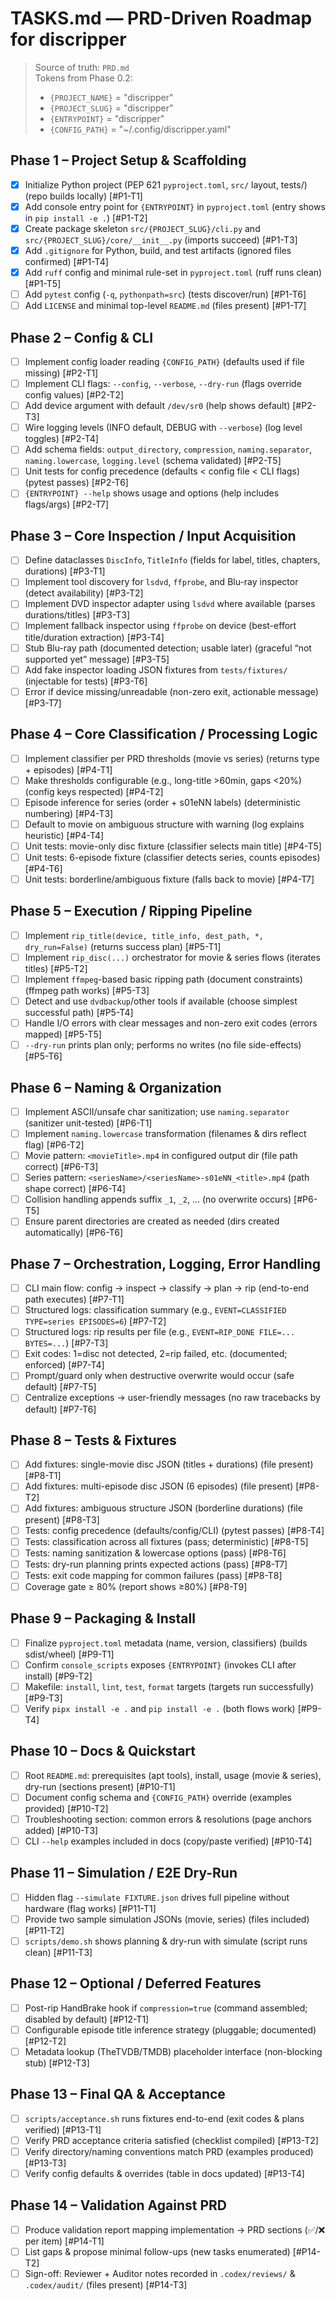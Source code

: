 # TASKS.md — PRD-Driven Roadmap for discripper

> Source of truth: `PRD.md`  
> Tokens from Phase 0.2:
> - `{PROJECT_NAME}` = "discripper"
> - `{PROJECT_SLUG}` = "discripper"
> - `{ENTRYPOINT}` = "discripper"
> - `{CONFIG_PATH}` = "~/.config/discripper.yaml"

## Phase 1 – Project Setup & Scaffolding
- [x] Initialize Python project (PEP 621 `pyproject.toml`, `src/` layout, tests/) (repo builds locally) [#P1-T1]
- [x] Add console entry point for `{ENTRYPOINT}` in `pyproject.toml` (entry shows in `pip install -e .`) [#P1-T2]
- [x] Create package skeleton `src/{PROJECT_SLUG}/cli.py` and `src/{PROJECT_SLUG}/core/__init__.py` (imports succeed) [#P1-T3]
- [x] Add `.gitignore` for Python, build, and test artifacts (ignored files confirmed) [#P1-T4]
- [x] Add `ruff` config and minimal rule-set in `pyproject.toml` (ruff runs clean) [#P1-T5]
- [ ] Add `pytest` config (`-q`, `pythonpath=src`) (tests discover/run) [#P1-T6]
- [ ] Add `LICENSE` and minimal top-level `README.md` (files present) [#P1-T7]

## Phase 2 – Config & CLI
- [ ] Implement config loader reading `{CONFIG_PATH}` (defaults used if file missing) [#P2-T1]
- [ ] Implement CLI flags: `--config`, `--verbose`, `--dry-run` (flags override config values) [#P2-T2]
- [ ] Add device argument with default `/dev/sr0` (help shows default) [#P2-T3]
- [ ] Wire logging levels (INFO default, DEBUG with `--verbose`) (log level toggles) [#P2-T4]
- [ ] Add schema fields: `output_directory`, `compression`, `naming.separator`, `naming.lowercase`, `logging.level` (schema validated) [#P2-T5]
- [ ] Unit tests for config precedence (defaults < config file < CLI flags) (pytest passes) [#P2-T6]
- [ ] `{ENTRYPOINT} --help` shows usage and options (help includes flags/args) [#P2-T7]

## Phase 3 – Core Inspection / Input Acquisition
- [ ] Define dataclasses `DiscInfo`, `TitleInfo` (fields for label, titles, chapters, durations) [#P3-T1]
- [ ] Implement tool discovery for `lsdvd`, `ffprobe`, and Blu-ray inspector (detect availability) [#P3-T2]
- [ ] Implement DVD inspector adapter using `lsdvd` where available (parses durations/titles) [#P3-T3]
- [ ] Implement fallback inspector using `ffprobe` on device (best-effort title/duration extraction) [#P3-T4]
- [ ] Stub Blu-ray path (documented detection; usable later) (graceful “not supported yet” message) [#P3-T5]
- [ ] Add fake inspector loading JSON fixtures from `tests/fixtures/` (injectable for tests) [#P3-T6]
- [ ] Error if device missing/unreadable (non-zero exit, actionable message) [#P3-T7]

## Phase 4 – Core Classification / Processing Logic
- [ ] Implement classifier per PRD thresholds (movie vs series) (returns type + episodes) [#P4-T1]
- [ ] Make thresholds configurable (e.g., long-title >60min, gaps <20%) (config keys respected) [#P4-T2]
- [ ] Episode inference for series (order + s01eNN labels) (deterministic numbering) [#P4-T3]
- [ ] Default to movie on ambiguous structure with warning (log explains heuristic) [#P4-T4]
- [ ] Unit tests: movie-only disc fixture (classifier selects main title) [#P4-T5]
- [ ] Unit tests: 6-episode fixture (classifier detects series, counts episodes) [#P4-T6]
- [ ] Unit tests: borderline/ambiguous fixture (falls back to movie) [#P4-T7]

## Phase 5 – Execution / Ripping Pipeline
- [ ] Implement `rip_title(device, title_info, dest_path, *, dry_run=False)` (returns success plan) [#P5-T1]
- [ ] Implement `rip_disc(...)` orchestrator for movie & series flows (iterates titles) [#P5-T2]
- [ ] Implement `ffmpeg`-based basic ripping path (document constraints) (ffmpeg path works) [#P5-T3]
- [ ] Detect and use `dvdbackup`/other tools if available (choose simplest successful path) [#P5-T4]
- [ ] Handle I/O errors with clear messages and non-zero exit codes (errors mapped) [#P5-T5]
- [ ] `--dry-run` prints plan only; performs no writes (no file side-effects) [#P5-T6]

## Phase 6 – Naming & Organization
- [ ] Implement ASCII/unsafe char sanitization; use `naming.separator` (sanitizer unit-tested) [#P6-T1]
- [ ] Implement `naming.lowercase` transformation (filenames & dirs reflect flag) [#P6-T2]
- [ ] Movie pattern: `<movieTitle>.mp4` in configured output dir (file path correct) [#P6-T3]
- [ ] Series pattern: `<seriesName>/<seriesName>-s01eNN_<title>.mp4` (path shape correct) [#P6-T4]
- [ ] Collision handling appends suffix `_1`, `_2`, … (no overwrite occurs) [#P6-T5]
- [ ] Ensure parent directories are created as needed (dirs created automatically) [#P6-T6]

## Phase 7 – Orchestration, Logging, Error Handling
- [ ] CLI main flow: config → inspect → classify → plan → rip (end-to-end path executes) [#P7-T1]
- [ ] Structured logs: classification summary (e.g., `EVENT=CLASSIFIED TYPE=series EPISODES=6`) [#P7-T2]
- [ ] Structured logs: rip results per file (e.g., `EVENT=RIP_DONE FILE=... BYTES=...`) [#P7-T3]
- [ ] Exit codes: 1=disc not detected, 2=rip failed, etc. (documented; enforced) [#P7-T4]
- [ ] Prompt/guard only when destructive overwrite would occur (safe default) [#P7-T5]
- [ ] Centralize exceptions → user-friendly messages (no raw tracebacks by default) [#P7-T6]

## Phase 8 – Tests & Fixtures
- [ ] Add fixtures: single-movie disc JSON (titles + durations) (file present) [#P8-T1]
- [ ] Add fixtures: multi-episode disc JSON (6 episodes) (file present) [#P8-T2]
- [ ] Add fixtures: ambiguous structure JSON (borderline durations) (file present) [#P8-T3]
- [ ] Tests: config precedence (defaults/config/CLI) (pytest passes) [#P8-T4]
- [ ] Tests: classification across all fixtures (pass; deterministic) [#P8-T5]
- [ ] Tests: naming sanitization & lowercase options (pass) [#P8-T6]
- [ ] Tests: dry-run planning prints expected actions (pass) [#P8-T7]
- [ ] Tests: exit code mapping for common failures (pass) [#P8-T8]
- [ ] Coverage gate ≥ 80% (report shows ≥80%) [#P8-T9]

## Phase 9 – Packaging & Install
- [ ] Finalize `pyproject.toml` metadata (name, version, classifiers) (builds sdist/wheel) [#P9-T1]
- [ ] Confirm `console_scripts` exposes `{ENTRYPOINT}` (invokes CLI after install) [#P9-T2]
- [ ] Makefile: `install`, `lint`, `test`, `format` targets (targets run successfully) [#P9-T3]
- [ ] Verify `pipx install -e .` and `pip install -e .` (both flows work) [#P9-T4]

## Phase 10 – Docs & Quickstart
- [ ] Root `README.md`: prerequisites (apt tools), install, usage (movie & series), dry-run (sections present) [#P10-T1]
- [ ] Document config schema and `{CONFIG_PATH}` override (examples provided) [#P10-T2]
- [ ] Troubleshooting section: common errors & resolutions (page anchors added) [#P10-T3]
- [ ] CLI `--help` examples included in docs (copy/paste verified) [#P10-T4]

## Phase 11 – Simulation / E2E Dry-Run
- [ ] Hidden flag `--simulate FIXTURE.json` drives full pipeline without hardware (flag works) [#P11-T1]
- [ ] Provide two sample simulation JSONs (movie, series) (files included) [#P11-T2]
- [ ] `scripts/demo.sh` shows planning & dry-run with simulate (script runs clean) [#P11-T3]

## Phase 12 – Optional / Deferred Features
- [ ] Post-rip HandBrake hook if `compression=true` (command assembled; disabled by default) [#P12-T1]
- [ ] Configurable episode title inference strategy (pluggable; documented) [#P12-T2]
- [ ] Metadata lookup (TheTVDB/TMDB) placeholder interface (non-blocking stub) [#P12-T3]

## Phase 13 – Final QA & Acceptance
- [ ] `scripts/acceptance.sh` runs fixtures end-to-end (exit codes & plans verified) [#P13-T1]
- [ ] Verify PRD acceptance criteria satisfied (checklist compiled) [#P13-T2]
- [ ] Verify directory/naming conventions match PRD (examples produced) [#P13-T3]
- [ ] Verify config defaults & overrides (table in docs updated) [#P13-T4]

## Phase 14 – Validation Against PRD
- [ ] Produce validation report mapping implementation → PRD sections (✅/❌ per item) [#P14-T1]
- [ ] List gaps & propose minimal follow-ups (new tasks enumerated) [#P14-T2]
- [ ] Sign-off: Reviewer + Auditor notes recorded in `.codex/reviews/` & `.codex/audit/` (files present) [#P14-T3]
